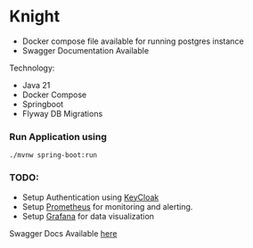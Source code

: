 # Knight

- Docker compose file available for running postgres instance
- Swagger Documentation Available

Technology: 
- Java 21
- Docker Compose
- Springboot
- Flyway DB Migrations

### Run Application using

```shell
./mvnw spring-boot:run
```

### TODO:
- Setup Authentication using [KeyCloak](https://www.keycloak.org/)
- Setup [Prometheus](https://prometheus.io/) for monitoring and alerting. 
- Setup [Grafana](https://grafana.com/) for data visualization

Swagger Docs Available [here](http://localhost:8080/swagger-ui/index.html)
